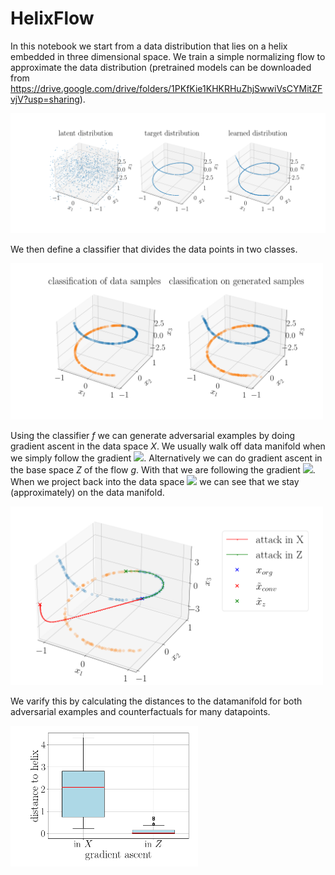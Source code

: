 # HelixFlow

In this notebook we start from a data distribution that lies on a helix embedded in three dimensional space. We train a simple normalizing flow to approximate the data distribution (pretrained models can be downloaded from https://drive.google.com/drive/folders/1PKfKie1KHKRHuZhjSwwiVsCYMitZFvjV?usp=sharing).

<img src="images/learned_distribution.png" width="800" />

We then define a classifier that divides the data points in two classes.

<img src="images/predictions_from_classifier.png" width="500" />

Using the classifier *f* we can generate adversarial examples by doing gradient ascent in the data space *X*. We usually walk off data manifold when we simply follow the gradient 
<img src="https://render.githubusercontent.com/render/math?math=\frac{\partial f}{\partial x}">. Alternatively we can do gradient ascent in the base space *Z* of the flow *g*. With that we are following the gradient 
<img src="https://render.githubusercontent.com/render/math?math=\frac{\partial(f\circ g)}{\partial z}">. When we project back into the data space 
<img src="https://render.githubusercontent.com/render/math?math=\tilde{x}_z = g(\tilde{z})"> we can see that we stay (approximately) on the data manifold.

<img src="images/adv_attack.png" width="500" />


We varify this by calculating the distances to the datamanifold for both adversarial examples and counterfactuals for many datapoints.

<img src="images/distances.png" width="300" />

